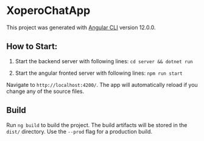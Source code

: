 # XoperoChatApp

This project was generated with [Angular CLI](https://github.com/angular/angular-cli) version 12.0.0.

## How to Start:

1. Start the backend server with following lines: 
`cd server && dotnet run`
   
2. Start the angular fronted server with following lines:
`npm run start`

Navigate to `http://localhost:4200/`. The app will automatically reload if you change any of the source files.

## Build

Run `ng build` to build the project. The build artifacts will be stored in the `dist/` directory. Use the `--prod` flag for a production build.

